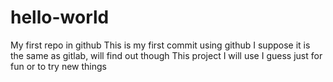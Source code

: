 # hello-world
My first repo in github
This is my first commit using github
I suppose it is the same as gitlab, will find out though
This project I will use I guess just for fun or to try new things
